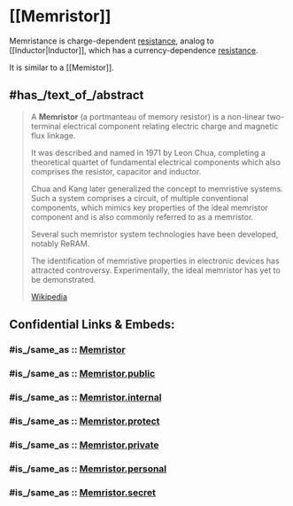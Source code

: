 
# [[Memristor]] 

Memristance is charge-dependent [resistance](https://en.wikipedia.org/wiki/Electrical_resistance "Electrical resistance"), analog to 
[[Inductor|Inductor]], which has a currency-dependence [resistance](https://en.wikipedia.org/wiki/Electrical_resistance "Electrical resistance"). 

It is similar to a [[Memistor]]. 


## #has_/text_of_/abstract 

> A **Memristor** (a portmanteau of memory resistor) is a non-linear two-terminal electrical component 
> relating electric charge and magnetic flux linkage. 
> 
> It was described and named in 1971 by Leon Chua, 
> completing a theoretical quartet of fundamental electrical components 
> which also comprises the resistor, capacitor and inductor.
>
> Chua and Kang later generalized the concept to memristive systems. 
> Such a system comprises a circuit, of multiple conventional components, 
> which mimics key properties of the ideal memristor component 
> and is also commonly referred to as a memristor. 
> 
> Several such memristor system technologies have been developed, notably ReRAM.
>
> The identification of memristive properties in electronic devices has attracted controversy. 
> Experimentally, the ideal memristor has yet to be demonstrated.
>
> [Wikipedia](https://en.wikipedia.org/wiki/Memristor) 


## Confidential Links & Embeds: 

### #is_/same_as :: [Memristor](/_Standards/Technology/Electronics/Electronic_Component/Memristor.md) 

### #is_/same_as :: [Memristor.public](/_public/Technology/Electronics/Electronic_Component/Memristor.public.md) 

### #is_/same_as :: [Memristor.internal](/_internal/Technology/Electronics/Electronic_Component/Memristor.internal.md) 

### #is_/same_as :: [Memristor.protect](/_protect/Technology/Electronics/Electronic_Component/Memristor.protect.md) 

### #is_/same_as :: [Memristor.private](/_private/Technology/Electronics/Electronic_Component/Memristor.private.md) 

### #is_/same_as :: [Memristor.personal](/_personal/Technology/Electronics/Electronic_Component/Memristor.personal.md) 

### #is_/same_as :: [Memristor.secret](/_secret/Technology/Electronics/Electronic_Component/Memristor.secret.md)

